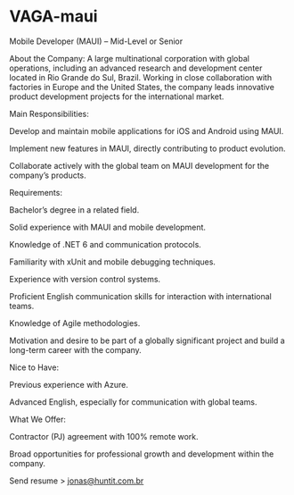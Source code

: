 # VAGA-maui
Mobile Developer (MAUI) – Mid-Level or Senior

About the Company:
A large multinational corporation with global operations, including an advanced research and development center located in Rio Grande do Sul, Brazil. Working in close collaboration with factories in Europe and the United States, the company leads innovative product development projects for the international market.

Main Responsibilities:

Develop and maintain mobile applications for iOS and Android using MAUI.

Implement new features in MAUI, directly contributing to product evolution.

Collaborate actively with the global team on MAUI development for the company’s products.

Requirements:

Bachelor’s degree in a related field.

Solid experience with MAUI and mobile development.

Knowledge of .NET 6 and communication protocols.

Familiarity with xUnit and mobile debugging techniques.

Experience with version control systems.

Proficient English communication skills for interaction with international teams.

Knowledge of Agile methodologies.

Motivation and desire to be part of a globally significant project and build a long-term career with the company.

Nice to Have:

Previous experience with Azure.

Advanced English, especially for communication with global teams.

What We Offer:

Contractor (PJ) agreement with 100% remote work.

Broad opportunities for professional growth and development within the company.

Send resume > jonas@huntit.com.br
